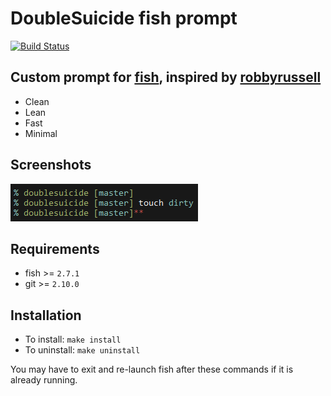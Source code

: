 # DoubleSuicide fish prompt
[![Build Status](https://semaphoreci.com/api/v1/helianthella/doublesuicide/branches/master/badge.svg)](https://semaphoreci.com/helianthella/doublesuicide)

## Custom prompt for [fish](https://fishshell.com), inspired by [robbyrussell](https://github.com/oh-my-fish/theme-robbyrussell)
* Clean
* Lean
* Fast
* Minimal

## Screenshots
[![screenshot](screenshots/1.png)](screenshots/1.png)

## Requirements
* fish >= `2.7.1`
* git >= `2.10.0`

## Installation
* To install: `make install`
* To uninstall: `make uninstall`

You may have to exit and re-launch fish after these commands if it is already running.
